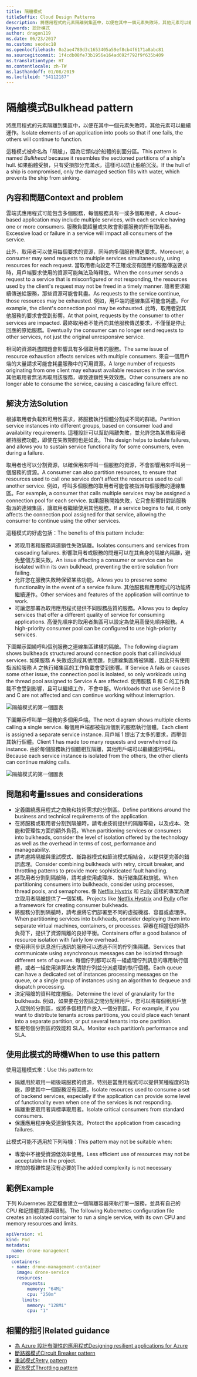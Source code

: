 ```yaml
---
title: 隔艙模式
titleSuffix: Cloud Design Patterns
description: 將應用程式的元素隔離到集區中，以便在其中一個元素失敗時，其他元素可以繼續運作。
keywords: 設計模式
author: dragon119
ms.date: 06/23/2017
ms.custom: seodec18
ms.openlocfilehash: 0a2ae4789d3c1653405a59ef8cb4f6171a8abc81
ms.sourcegitcommit: 1f4cdb08fe73b1956e164ad692f792f9f635b409
ms.translationtype: HT
ms.contentlocale: zh-TW
ms.lasthandoff: 01/08/2019
ms.locfileid: "54112187"
---
```

# <a name="bulkhead-pattern"></a><span data-ttu-id="4b01f-104">隔艙模式</span><span class="sxs-lookup"><span data-stu-id="4b01f-104">Bulkhead pattern</span></span>

<span data-ttu-id="4b01f-105">將應用程式的元素隔離到集區中，以便在其中一個元素失敗時，其他元素可以繼續運作。</span><span class="sxs-lookup"><span data-stu-id="4b01f-105">Isolate elements of an application into pools so that if one fails, the others will continue to function.</span></span>

<span data-ttu-id="4b01f-106">這種模式被命名為「隔艙」，因為它類似於船體的剖面分區。</span><span class="sxs-lookup"><span data-stu-id="4b01f-106">This pattern is named *Bulkhead* because it resembles the sectioned partitions of a ship's hull.</span></span> <span data-ttu-id="4b01f-107">如果船體受損，只有受損部分充滿水，這樣可以防止船舶沉沒。</span><span class="sxs-lookup"><span data-stu-id="4b01f-107">If the hull of a ship is compromised, only the damaged section fills with water, which prevents the ship from sinking.</span></span>

## <a name="context-and-problem"></a><span data-ttu-id="4b01f-108">內容和問題</span><span class="sxs-lookup"><span data-stu-id="4b01f-108">Context and problem</span></span>

<span data-ttu-id="4b01f-109">雲端式應用程式可能包含多個服務，每個服務具有一或多個取用者。</span><span class="sxs-lookup"><span data-stu-id="4b01f-109">A cloud-based application may include multiple services, with each service having one or more consumers.</span></span> <span data-ttu-id="4b01f-110">服務負載超量或失敗會影響服務的所有取用者。</span><span class="sxs-lookup"><span data-stu-id="4b01f-110">Excessive load or failure in a service will impact all consumers of the service.</span></span>

<span data-ttu-id="4b01f-111">此外，取用者可以使用每個要求的資源，同時向多個服務傳送要求。</span><span class="sxs-lookup"><span data-stu-id="4b01f-111">Moreover, a consumer may send requests to multiple services simultaneously, using resources for each request.</span></span> <span data-ttu-id="4b01f-112">當取用者向設定不正確或沒有回應的服務傳送要求時，用戶端要求使用的資源可能無法及時釋放。</span><span class="sxs-lookup"><span data-stu-id="4b01f-112">When the consumer sends a request to a service that is misconfigured or not responding, the resources used by the client's request may not be freed in a timely manner.</span></span> <span data-ttu-id="4b01f-113">隨著要求繼續傳送給服務，那些資源可能會耗盡。</span><span class="sxs-lookup"><span data-stu-id="4b01f-113">As requests to the service continue, those resources may be exhausted.</span></span> <span data-ttu-id="4b01f-114">例如，用戶端的連線集區可能會耗盡。</span><span class="sxs-lookup"><span data-stu-id="4b01f-114">For example, the client's connection pool may be exhausted.</span></span> <span data-ttu-id="4b01f-115">此時，取用者對其他服務的要求會受到影響。</span><span class="sxs-lookup"><span data-stu-id="4b01f-115">At that point, requests by the consumer to other services are impacted.</span></span> <span data-ttu-id="4b01f-116">最終取用者不能再向其他服務傳送要求，不僅僅是停止回應的原始服務。</span><span class="sxs-lookup"><span data-stu-id="4b01f-116">Eventually the consumer can no longer send requests to other services, not just the original unresponsive service.</span></span>

<span data-ttu-id="4b01f-117">相同的資源耗盡問題會影響具有多個取用者的服務。</span><span class="sxs-lookup"><span data-stu-id="4b01f-117">The same issue of resource exhaustion affects services with multiple consumers.</span></span> <span data-ttu-id="4b01f-118">來自一個用戶端的大量請求可能會耗盡服務中的可用資源。</span><span class="sxs-lookup"><span data-stu-id="4b01f-118">A large number of requests originating from one client may exhaust available resources in the service.</span></span> <span data-ttu-id="4b01f-119">其他取用者無法再取用該服務，導致連鎖性失效效應。</span><span class="sxs-lookup"><span data-stu-id="4b01f-119">Other consumers are no longer able to consume the service, causing a cascading failure effect.</span></span>

## <a name="solution"></a><span data-ttu-id="4b01f-120">解決方法</span><span class="sxs-lookup"><span data-stu-id="4b01f-120">Solution</span></span>

<span data-ttu-id="4b01f-121">根據取用者負載和可用性需求，將服務執行個體分割成不同的群組。</span><span class="sxs-lookup"><span data-stu-id="4b01f-121">Partition service instances into different groups, based on consumer load and availability requirements.</span></span> <span data-ttu-id="4b01f-122">這種設計可以幫助隔離失敗，並允許您為某些取用者維持服務功能，即使在失敗期間也是如此。</span><span class="sxs-lookup"><span data-stu-id="4b01f-122">This design helps to isolate failures, and allows you to sustain service functionality for some consumers, even during a failure.</span></span>

<span data-ttu-id="4b01f-123">取用者也可以分割資源，以確保用來呼叫一個服務的資源，不會影響用來呼叫另一個服務的資源。</span><span class="sxs-lookup"><span data-stu-id="4b01f-123">A consumer can also partition resources, to ensure that resources used to call one service don't affect the resources used to call another service.</span></span> <span data-ttu-id="4b01f-124">例如，呼叫多個服務的取用者可能會被指派每個服務的連線集區。</span><span class="sxs-lookup"><span data-stu-id="4b01f-124">For example, a consumer that calls multiple services may be assigned a connection pool for each service.</span></span> <span data-ttu-id="4b01f-125">如果服務開始失敗，它只會影響針對該服務指派的連線集區，讓取用者繼續使用其他服務。</span><span class="sxs-lookup"><span data-stu-id="4b01f-125">If a service begins to fail, it only affects the connection pool assigned for that service, allowing the consumer to continue using the other services.</span></span>

<span data-ttu-id="4b01f-126">這種模式的好處包括：</span><span class="sxs-lookup"><span data-stu-id="4b01f-126">The benefits of this pattern include:</span></span>

- <span data-ttu-id="4b01f-127">將取用者和服務與連鎖性失效隔離。</span><span class="sxs-lookup"><span data-stu-id="4b01f-127">Isolates consumers and services from cascading failures.</span></span> <span data-ttu-id="4b01f-128">影響取用者或服務的問題可以在其自身的隔艙內隔離，避免整個方案失敗。</span><span class="sxs-lookup"><span data-stu-id="4b01f-128">An issue affecting a consumer or service can be isolated within its own bulkhead, preventing the entire solution from failing.</span></span>
- <span data-ttu-id="4b01f-129">允許您在服務失敗時保留某些功能。</span><span class="sxs-lookup"><span data-stu-id="4b01f-129">Allows you to preserve some functionality in the event of a service failure.</span></span> <span data-ttu-id="4b01f-130">其他服務和應用程式的功能將繼續運作。</span><span class="sxs-lookup"><span data-stu-id="4b01f-130">Other services and features of the application will continue to work.</span></span>
- <span data-ttu-id="4b01f-131">可讓您部署為取用應用程式提供不同服務品質的服務。</span><span class="sxs-lookup"><span data-stu-id="4b01f-131">Allows you to deploy services that offer a different quality of service for consuming applications.</span></span> <span data-ttu-id="4b01f-132">高優先順序的取用者集區可以設定為使用高優先順序服務。</span><span class="sxs-lookup"><span data-stu-id="4b01f-132">A high-priority consumer pool can be configured to use high-priority services.</span></span>

<span data-ttu-id="4b01f-133">下圖顯示圍繞呼叫個別服務之連線集區建構的隔艙。</span><span class="sxs-lookup"><span data-stu-id="4b01f-133">The following diagram shows bulkheads structured around connection pools that call individual services.</span></span> <span data-ttu-id="4b01f-134">如果服務 A 失敗或造成其他問題，則連線集區將被隔離，因此只有使用指派給服務 A 之執行緒集區的工作負載會受到影響。</span><span class="sxs-lookup"><span data-stu-id="4b01f-134">If Service A fails or causes some other issue, the connection pool is isolated, so only workloads using the thread pool assigned to Service A are affected.</span></span> <span data-ttu-id="4b01f-135">使用服務 B 和 C 的工作負載不會受到影響，且可以繼續工作，不會中斷。</span><span class="sxs-lookup"><span data-stu-id="4b01f-135">Workloads that use Service B and C are not affected and can continue working without interruption.</span></span>

![隔艙模式的第一個圖表](./_images/bulkhead-1.png)

<span data-ttu-id="4b01f-137">下圖顯示呼叫單一服務的多個用戶端。</span><span class="sxs-lookup"><span data-stu-id="4b01f-137">The next diagram shows multiple clients calling a single service.</span></span> <span data-ttu-id="4b01f-138">每個用戶端都被指派個別的服務執行個體。</span><span class="sxs-lookup"><span data-stu-id="4b01f-138">Each client is assigned a separate service instance.</span></span> <span data-ttu-id="4b01f-139">用戶端 1 提出了太多的要求，而壓倒其執行個體。</span><span class="sxs-lookup"><span data-stu-id="4b01f-139">Client 1 has made too many requests and overwhelmed its instance.</span></span> <span data-ttu-id="4b01f-140">由於每個服務執行個體相互隔離，其他用戶端可以繼續進行呼叫。</span><span class="sxs-lookup"><span data-stu-id="4b01f-140">Because each service instance is isolated from the others, the other clients can continue making calls.</span></span>

![隔艙模式的第一個圖表](./_images/bulkhead-2.png)

## <a name="issues-and-considerations"></a><span data-ttu-id="4b01f-142">問題和考量</span><span class="sxs-lookup"><span data-stu-id="4b01f-142">Issues and considerations</span></span>

- <span data-ttu-id="4b01f-143">定義圍繞應用程式之商務和技術需求的分割區。</span><span class="sxs-lookup"><span data-stu-id="4b01f-143">Define partitions around the business and technical requirements of the application.</span></span>
- <span data-ttu-id="4b01f-144">在將服務或取用者分割到隔艙時，請考慮技術提供的隔離等級，以及成本、效能和管理性方面的額外負荷。</span><span class="sxs-lookup"><span data-stu-id="4b01f-144">When partitioning services or consumers into bulkheads, consider the level of isolation offered by the technology as well as the overhead in terms of cost, performance and manageability.</span></span>
- <span data-ttu-id="4b01f-145">請考慮將隔艙與重試模式、斷路器模式和節流模式相結合，以提供更完善的錯誤處理。</span><span class="sxs-lookup"><span data-stu-id="4b01f-145">Consider combining bulkheads with retry, circuit breaker, and throttling patterns to provide more sophisticated fault handling.</span></span>
- <span data-ttu-id="4b01f-146">將取用者分割到隔艙時，請考慮使用處理序、執行緒集區和旗號。</span><span class="sxs-lookup"><span data-stu-id="4b01f-146">When partitioning consumers into bulkheads, consider using processes, thread pools, and semaphores.</span></span> <span data-ttu-id="4b01f-147">像 [Netflix Hystrix][hystrix] 和 [Polly][polly] 這樣的專案為建立取用者隔艙提供了一個架構。</span><span class="sxs-lookup"><span data-stu-id="4b01f-147">Projects like [Netflix Hystrix][hystrix] and [Polly][polly] offer a framework for creating consumer bulkheads.</span></span>
- <span data-ttu-id="4b01f-148">將服務分割到隔艙時，請考慮將它們部署至不同的虛擬機器、容器或處理序。</span><span class="sxs-lookup"><span data-stu-id="4b01f-148">When partitioning services into bulkheads, consider deploying them into separate virtual machines, containers, or processes.</span></span> <span data-ttu-id="4b01f-149">容器在相當低的額外負荷下，提供了資源隔離的良好平衡。</span><span class="sxs-lookup"><span data-stu-id="4b01f-149">Containers offer a good balance of resource isolation with fairly low overhead.</span></span>
- <span data-ttu-id="4b01f-150">使用非同步訊息進行通訊的服務可以透過不同的佇列集隔離。</span><span class="sxs-lookup"><span data-stu-id="4b01f-150">Services that communicate using asynchronous messages can be isolated through different sets of queues.</span></span> <span data-ttu-id="4b01f-151">每個佇列都可以有一組處理佇列訊息的專用執行個體，或者一組使用演算法來清除佇列並分派處理的執行個體。</span><span class="sxs-lookup"><span data-stu-id="4b01f-151">Each queue can have a dedicated set of instances processing messages on the queue, or a single group of instances using an algorithm to dequeue and dispatch processing.</span></span>
- <span data-ttu-id="4b01f-152">決定隔艙的資料粒度層級。</span><span class="sxs-lookup"><span data-stu-id="4b01f-152">Determine the level of granularity for the bulkheads.</span></span> <span data-ttu-id="4b01f-153">例如，如果要在分割區之間分配租用戶，您可以將每個租用戶放入個別的分割區，或將多個租用戶放入一個分割區。</span><span class="sxs-lookup"><span data-stu-id="4b01f-153">For example, if you want to distribute tenants across partitions, you could place each tenant into a separate partition, or put several tenants into one partition.</span></span>
- <span data-ttu-id="4b01f-154">監視每個分割區的效能和 SLA。</span><span class="sxs-lookup"><span data-stu-id="4b01f-154">Monitor each partition’s performance and SLA.</span></span>

## <a name="when-to-use-this-pattern"></a><span data-ttu-id="4b01f-155">使用此模式的時機</span><span class="sxs-lookup"><span data-stu-id="4b01f-155">When to use this pattern</span></span>

<span data-ttu-id="4b01f-156">使用這種模式來：</span><span class="sxs-lookup"><span data-stu-id="4b01f-156">Use this pattern to:</span></span>

- <span data-ttu-id="4b01f-157">隔離用於取用一組後端服務的資源，特別是當應用程式可以提供某種程度的功能，即使其中一個服務沒有回應。</span><span class="sxs-lookup"><span data-stu-id="4b01f-157">Isolate resources used to consume a set of backend services, especially if the application can provide some level of functionality even when one of the services is not responding.</span></span>
- <span data-ttu-id="4b01f-158">隔離重要取用者與標準取用者。</span><span class="sxs-lookup"><span data-stu-id="4b01f-158">Isolate critical consumers from standard consumers.</span></span>
- <span data-ttu-id="4b01f-159">保護應用程序免受連鎖性失效。</span><span class="sxs-lookup"><span data-stu-id="4b01f-159">Protect the application from cascading failures.</span></span>

<span data-ttu-id="4b01f-160">此模式可能不適用於下列時機︰</span><span class="sxs-lookup"><span data-stu-id="4b01f-160">This pattern may not be suitable when:</span></span>

- <span data-ttu-id="4b01f-161">專案中不接受資源低效率使用。</span><span class="sxs-lookup"><span data-stu-id="4b01f-161">Less efficient use of resources may not be acceptable in the project.</span></span>
- <span data-ttu-id="4b01f-162">增加的複雜性是沒有必要的</span><span class="sxs-lookup"><span data-stu-id="4b01f-162">The added complexity is not necessary</span></span>

## <a name="example"></a><span data-ttu-id="4b01f-163">範例</span><span class="sxs-lookup"><span data-stu-id="4b01f-163">Example</span></span>

<span data-ttu-id="4b01f-164">下列 Kubernetes 設定檔會建立一個隔離容器來執行單一服務，並具有自己的 CPU 和記憶體資源與限制。</span><span class="sxs-lookup"><span data-stu-id="4b01f-164">The following Kubernetes configuration file creates an isolated container to run a single service, with its own CPU and memory resources and limits.</span></span>

```yml
apiVersion: v1
kind: Pod
metadata:
  name: drone-management
spec:
  containers:
  - name: drone-management-container
    image: drone-service
    resources:
      requests:
        memory: "64Mi"
        cpu: "250m"
      limits:
        memory: "128Mi"
        cpu: "1"
```

## <a name="related-guidance"></a><span data-ttu-id="4b01f-165">相關的指引</span><span class="sxs-lookup"><span data-stu-id="4b01f-165">Related guidance</span></span>

- [<span data-ttu-id="4b01f-166">為 Azure 設計有彈性的應用程式</span><span class="sxs-lookup"><span data-stu-id="4b01f-166">Designing resilient applications for Azure</span></span>](../resiliency/index.md)
- [<span data-ttu-id="4b01f-167">斷路器模式</span><span class="sxs-lookup"><span data-stu-id="4b01f-167">Circuit Breaker pattern</span></span>](./circuit-breaker.md)
- [<span data-ttu-id="4b01f-168">重試模式</span><span class="sxs-lookup"><span data-stu-id="4b01f-168">Retry pattern</span></span>](./retry.md)
- [<span data-ttu-id="4b01f-169">節流模式</span><span class="sxs-lookup"><span data-stu-id="4b01f-169">Throttling pattern</span></span>](./throttling.md)

<!-- links -->

[hystrix]: https://github.com/Netflix/Hystrix
[polly]: https://github.com/App-vNext/Polly
